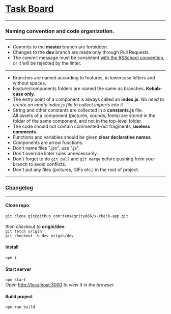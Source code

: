 # [Task Board](https://github.com/tensegrity666/x-check-app/projects/1)
- - -
### Naming convention and code organization.
---
* Commits to the __master__ branch are forbidden.
* Changes to the __dev__ branch are made only through Pull Requests.
* The commit message must be consistent [with the RSSchool convention](https://docs.rs.school/#/git-convention), or it will be rejected by the linter.
---
* Branches are named according to features, in lowercase letters and without spaces.
* Feature/components folders are named the same as branches. __Kebab-case only__.<br>
* The entry point of a component is always called an __index.js__.
_No need to create an empty index.js file to collect imports into it_
* String and other constants are collected in a __constants.js__ file.<br>
All assets of a component (pictures, sounds, fonts) are stored in the folder of the same component, and not in the top-level folder.
* The code should not contain commented-out fragments, __useless comments__.
* Functions and variables should be given __clear declarative names__.
* Сomponents are arrow functions.
* Don't name files ".jsx", use ".js".
* Don't override linter rules unnecessarily.
* Don't forget to do `git pull` and `git merge` before pushing from your branch to avoid conflicts.
* Don't put any files (pictures, GIFs etc.) in the root of project.
- - -
### [Changelog](https://github.com/tensegrity666/x-check-app/blob/dev/CHANGELOG.md)
- - -

#### Clone repo
`git clone git@github.com:tensegrity666/x-check-app.git`<br>
<br>
_then checkout to_ __origin/dev__:<br>
`git fetch origin`<br>
`git checkout -b dev origin/dev`

#### Install
`npm i`

#### Start server
`npm start`<br>
_Open_ [http://localhost:3000](http://localhost:3000) _to view it in the browser._

#### Build project
`npm run build`

